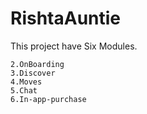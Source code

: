 # RishtaAuntie
 
This project have Six Modules.
```1.Auth
2.OnBoarding
3.Discover
4.Moves
5.Chat
6.In-app-purchase
```
